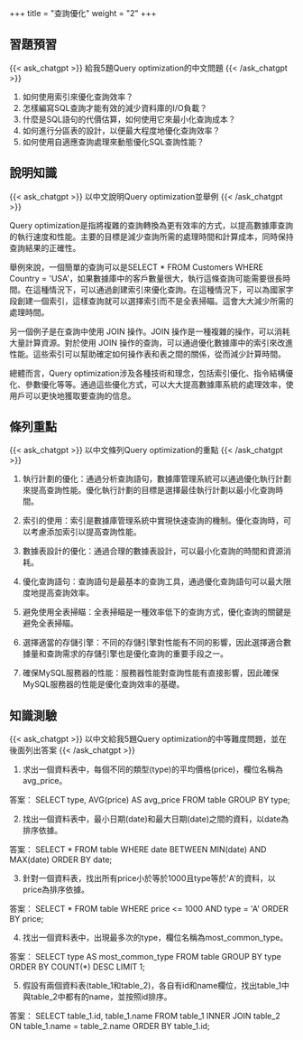 +++
title = "查詢優化"
weight = "2"
+++
## 習題預習
{{< ask_chatgpt >}}
給我5題Query optimization的中文問題
{{< /ask_chatgpt >}}



1. 如何使用索引來優化查詢效率？
2. 怎樣編寫SQL查詢才能有效的減少資料庫的I/O負載？
3. 什麼是SQL語句的代價估算，如何使用它來最小化查詢成本？
4. 如何進行分區表的設計，以便最大程度地優化查詢效率？
5. 如何使用自適應查詢處理來動態優化SQL查詢性能？   

## 說明知識
{{< ask_chatgpt >}}
以中文說明Query optimization並舉例
{{< /ask_chatgpt >}}



Query optimization是指將複雜的查詢轉換為更有效率的方式，以提高數據庫查詢的執行速度和性能。主要的目標是減少查詢所需的處理時間和計算成本，同時保持查詢結果的正確性。

舉例來說，一個簡單的查詢可以是SELECT * FROM Customers WHERE Country = 'USA'，如果數據庫中的客戶數量很大，執行這條查詢可能需要很長時間。在這種情況下，可以通過創建索引來優化查詢。在這種情況下，可以為國家字段創建一個索引，這樣查詢就可以選擇索引而不是全表掃瞄。這會大大減少所需的處理時間。

另一個例子是在查詢中使用 JOIN 操作。JOIN 操作是一種複雜的操作，可以消耗大量計算資源。對於使用 JOIN 操作的查詢，可以通過優化數據庫中的索引來改進性能。這些索引可以幫助確定如何操作表和表之間的關係，從而減少計算時間。

總體而言，Query optimization涉及各種技術和理念，包括索引優化、指令結構優化、參數優化等等。通過這些優化方式，可以大大提高數據庫系統的處理效率，使用戶可以更快地獲取要查詢的信息。   

## 條列重點
{{< ask_chatgpt >}}
以中文條列Query optimization的重點
{{< /ask_chatgpt >}}



1. 執行計劃的優化：通過分析查詢語句，數據庫管理系統可以通過優化執行計劃來提高查詢性能。優化執行計劃的目標是選擇最佳執行計劃以最小化查詢時間。

2. 索引的使用：索引是數據庫管理系統中實現快速查詢的機制。優化查詢時，可以考慮添加索引以提高查詢性能。

3. 數據表設計的優化：通過合理的數據表設計，可以最小化查詢的時間和資源消耗。

4. 優化查詢語句：查詢語句是最基本的查詢工具，通過優化查詢語句可以最大限度地提高查詢效率。

5. 避免使用全表掃瞄：全表掃瞄是一種效率低下的查詢方式，優化查詢的關鍵是避免全表掃瞄。

6. 選擇適當的存儲引擎：不同的存儲引擎對性能有不同的影響，因此選擇適合數據量和查詢需求的存儲引擎也是優化查詢的重要手段之一。

7. 確保MySQL服務器的性能：服務器性能對查詢性能有直接影響，因此確保MySQL服務器的性能是優化查詢效率的基礎。   

## 知識測驗
{{< ask_chatgpt >}}
以中文給我5題Query optimization的中等難度問題，並在後面列出答案
{{< /ask_chatgpt >}}



1. 求出一個資料表中，每個不同的類型(type)的平均價格(price)，欄位名稱為avg_price。

答案：
SELECT type, AVG(price) AS avg_price
FROM table
GROUP BY type;

2. 找出一個資料表中，最小日期(date)和最大日期(date)之間的資料，以date為排序依據。

答案：
SELECT *
FROM table
WHERE date BETWEEN MIN(date) AND MAX(date)
ORDER BY date;

3. 針對一個資料表，找出所有price小於等於1000且type等於'A'的資料，以price為排序依據。

答案：
SELECT *
FROM table
WHERE price <= 1000 AND type = 'A'
ORDER BY price;

4. 找出一個資料表中，出現最多次的type，欄位名稱為most_common_type。

答案：
SELECT type AS most_common_type
FROM table
GROUP BY type
ORDER BY COUNT(*) DESC
LIMIT 1;

5. 假設有兩個資料表(table_1和table_2)，各自有id和name欄位，找出table_1中與table_2中都有的name，並按照id排序。

答案：
SELECT table_1.id, table_1.name
FROM table_1
INNER JOIN table_2 ON table_1.name = table_2.name
ORDER BY table_1.id;   

